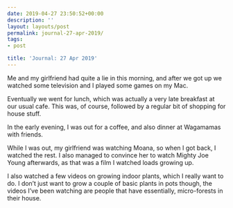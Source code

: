 ```yaml
---
date: 2019-04-27 23:50:52+00:00
description: ''
layout: layouts/post
permalink: journal-27-apr-2019/
tags:
- post

title: 'Journal: 27 Apr 2019'
---
```


<p>Me and my girlfriend had quite a lie in this morning, and after we got up we watched some television and I played some games on my Mac.</p>
<p>Eventually we went for lunch, which was actually a very late breakfast at our usual cafe. This was, of course, followed by a regular bit of shopping for house stuff.</p>
<p>In the early evening, I was out for a coffee, and also dinner at Wagamamas with friends.</p>
<p>While I was out, my girlfriend was watching Moana, so when I got back, I watched the rest. I also managed to convince her to watch Mighty Joe Young afterwards, as that was a film I watched loads growing up.</p>
<p>I also watched a few videos on growing indoor plants, which I really want to do. I don’t just want to grow a couple of basic plants in pots though, the videos I’ve been watching are people that have essentially, micro-forests in their house.</p>
